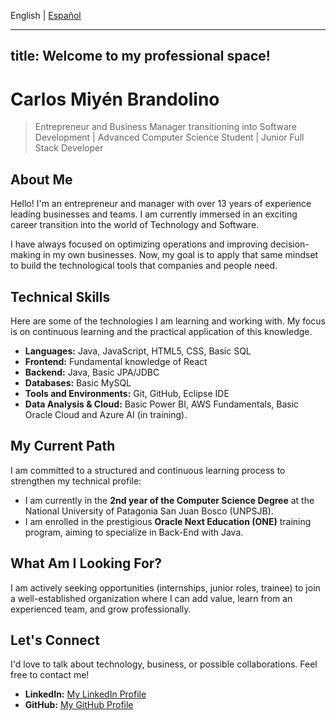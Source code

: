 English | [Español](index.md)

---
title: Welcome to my professional space!
---

# Carlos Miyén Brandolino

> Entrepreneur and Business Manager transitioning into Software Development | Advanced Computer Science Student | Junior Full Stack Developer

## About Me

Hello! I'm an entrepreneur and manager with over 13 years of experience leading businesses and teams. I am currently immersed in an exciting career transition into the world of Technology and Software.

I have always focused on optimizing operations and improving decision-making in my own businesses. Now, my goal is to apply that same mindset to build the technological tools that companies and people need.

## Technical Skills

Here are some of the technologies I am learning and working with. My focus is on continuous learning and the practical application of this knowledge.

* **Languages:** Java, JavaScript, HTML5, CSS, Basic SQL
* **Frontend:** Fundamental knowledge of React
* **Backend:** Java, Basic JPA/JDBC
* **Databases:** Basic MySQL
* **Tools and Environments:** Git, GitHub, Eclipse IDE
* **Data Analysis & Cloud:** Basic Power BI, AWS Fundamentals, Basic Oracle Cloud and Azure AI (in training).

## My Current Path

I am committed to a structured and continuous learning process to strengthen my technical profile:

* I am currently in the **2nd year of the Computer Science Degree** at the National University of Patagonia San Juan Bosco (UNPSJB).
* I am enrolled in the prestigious **Oracle Next Education (ONE)** training program, aiming to specialize in Back-End with Java.

## What Am I Looking For?

I am actively seeking opportunities (internships, junior roles, trainee) to join a well-established organization where I can add value, learn from an experienced team, and grow professionally.

## Let's Connect

I'd love to talk about technology, business, or possible collaborations. Feel free to contact me!

* **LinkedIn:** [My LinkedIn Profile](https://linkedin.com/in/brandolino-carlos-miyen)
* **GitHub:** [My GitHub Profile](https://github.com/MiyoBran)
